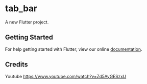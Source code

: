 # tab_bar

A new Flutter project.

## Getting Started

For help getting started with Flutter, view our online
[documentation](https://flutter.io/).

## Credits

Youtube https://www.youtube.com/watch?v=Zd5AyGESzxU
